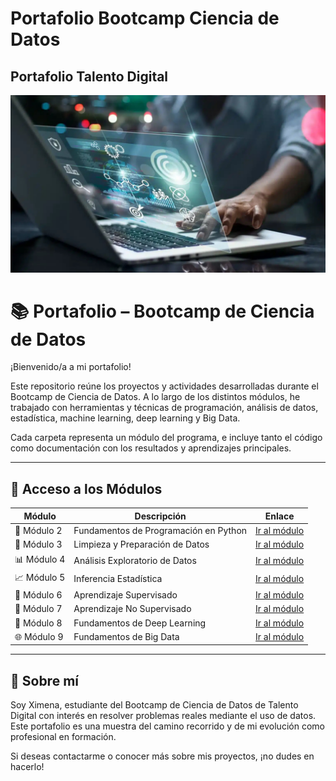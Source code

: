 # Portafolio Bootcamp Ciencia de Datos
## Portafolio Talento Digital

[![Ximena](Images/imagen1.jpg)](https://www.youtube.com/)
 



# 📚 Portafolio – Bootcamp de Ciencia de Datos

¡Bienvenido/a a mi portafolio!

Este repositorio reúne los proyectos y actividades desarrolladas durante el Bootcamp de Ciencia de Datos. A lo largo de los distintos módulos, he trabajado con herramientas y técnicas de programación, análisis de datos, estadística, machine learning, deep learning y Big Data.

Cada carpeta representa un módulo del programa, e incluye tanto el código como documentación con los resultados y aprendizajes principales.

---

## 📁 Acceso a los Módulos

| Módulo | Descripción | Enlace |
|--------|-------------|--------|
| 🧱 Módulo 2 | Fundamentos de Programación en Python | [Ir al módulo](https://github.com/AncorethaX/Portafoliobasedatos/tree/main/M2) |
| 🧹 Módulo 3 | Limpieza y Preparación de Datos | [Ir al módulo](https://github.com/AncorethaX/Portafoliobasedatos/tree/main/M3) |
| 📊 Módulo 4 | Análisis Exploratorio de Datos | [Ir al módulo]([./Modulo4](https://github.com/AncorethaX/Portafoliobasedatos/tree/main/M4)) |
| 📈 Módulo 5 | Inferencia Estadística | [Ir al módulo]([./Modulo5](https://github.com/AncorethaX/Portafoliobasedatos/tree/main/M5)) |
| 🤖 Módulo 6 | Aprendizaje Supervisado | [Ir al módulo]([./Modulo6](https://github.com/AncorethaX/Portafoliobasedatos/tree/main/M6)) |
| 🧬 Módulo 7 | Aprendizaje No Supervisado | [Ir al módulo]([./Modulo7](https://github.com/AncorethaX/Portafoliobasedatos/tree/main/M7)) |
| 🧠 Módulo 8 | Fundamentos de Deep Learning | [Ir al módulo]([./Modulo8](https://github.com/AncorethaX/Portafoliobasedatos/tree/main/M8)) |
| 🌐 Módulo 9 | Fundamentos de Big Data | [Ir al módulo]([./Modulo9](https://github.com/AncorethaX/Portafoliobasedatos/tree/main/M9)) |

---

## 📌 Sobre mí

Soy Ximena, estudiante del Bootcamp de Ciencia de Datos de Talento Digital con interés en resolver problemas reales mediante el uso de datos. Este portafolio es una muestra del camino recorrido y de mi evolución como profesional en formación.

Si deseas contactarme o conocer más sobre mis proyectos, ¡no dudes en hacerlo!

